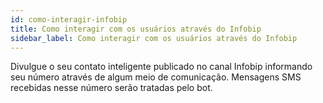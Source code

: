 ```yaml
---
id: como-interagir-infobip
title: Como interagir com os usuários através do Infobip
sidebar_label: Como interagir com os usuários através do Infobip
---
```


Divulgue o seu contato inteligente publicado no canal Infobip informando seu número através de algum meio de comunicação. Mensagens SMS recebidas nesse número serão tratadas pelo bot.

<!-- Rating frame -->
<script type="text/javascript" src="/scripts/rating.js"></script>